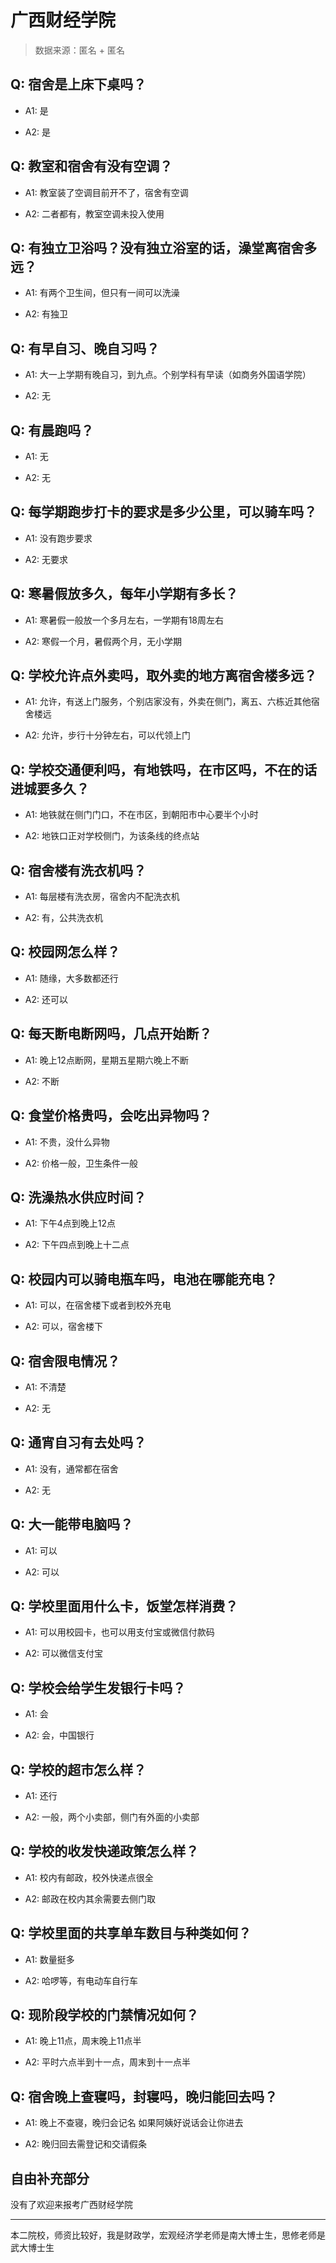 # 广西财经学院

> 数据来源：匿名 + 匿名

## Q: 宿舍是上床下桌吗？

- A1: 是

- A2: 是

## Q: 教室和宿舍有没有空调？

- A1: 教室装了空调目前开不了，宿舍有空调

- A2: 二者都有，教室空调未投入使用

## Q: 有独立卫浴吗？没有独立浴室的话，澡堂离宿舍多远？

- A1: 有两个卫生间，但只有一间可以洗澡

- A2: 有独卫

## Q: 有早自习、晚自习吗？

- A1: 大一上学期有晚自习，到九点。个别学科有早读（如商务外国语学院）

- A2: 无

## Q: 有晨跑吗？

- A1: 无

- A2: 无

## Q: 每学期跑步打卡的要求是多少公里，可以骑车吗？

- A1: 没有跑步要求

- A2: 无要求

## Q: 寒暑假放多久，每年小学期有多长？

- A1: 寒暑假一般放一个多月左右，一学期有18周左右

- A2: 寒假一个月，暑假两个月，无小学期

## Q: 学校允许点外卖吗，取外卖的地方离宿舍楼多远？

- A1: 允许，有送上门服务，个别店家没有，外卖在侧门，离五、六栋近其他宿舍楼远

- A2: 允许，步行十分钟左右，可以代领上门

## Q: 学校交通便利吗，有地铁吗，在市区吗，不在的话进城要多久？

- A1: 地铁就在侧门门口，不在市区，到朝阳市中心要半个小时

- A2: 地铁口正对学校侧门，为该条线的终点站

## Q: 宿舍楼有洗衣机吗？

- A1: 每层楼有洗衣房，宿舍内不配洗衣机

- A2: 有，公共洗衣机

## Q: 校园网怎么样？

- A1: 随缘，大多数都还行

- A2: 还可以

## Q: 每天断电断网吗，几点开始断？

- A1: 晚上12点断网，星期五星期六晚上不断

- A2: 不断

## Q: 食堂价格贵吗，会吃出异物吗？

- A1: 不贵，没什么异物

- A2: 价格一般，卫生条件一般

## Q: 洗澡热水供应时间？

- A1: 下午4点到晚上12点

- A2: 下午四点到晚上十二点

## Q: 校园内可以骑电瓶车吗，电池在哪能充电？

- A1: 可以，在宿舍楼下或者到校外充电

- A2: 可以，宿舍楼下

## Q: 宿舍限电情况？

- A1: 不清楚

- A2: 无

## Q: 通宵自习有去处吗？

- A1: 没有，通常都在宿舍

- A2: 无

## Q: 大一能带电脑吗？

- A1: 可以

- A2: 可以

## Q: 学校里面用什么卡，饭堂怎样消费？

- A1: 可以用校园卡，也可以用支付宝或微信付款码

- A2: 可以微信支付宝

## Q: 学校会给学生发银行卡吗？

- A1: 会

- A2: 会，中国银行

## Q: 学校的超市怎么样？

- A1: 还行

- A2: 一般，两个小卖部，侧门有外面的小卖部

## Q: 学校的收发快递政策怎么样？

- A1: 校内有邮政，校外快递点很全

- A2: 邮政在校内其余需要去侧门取

## Q: 学校里面的共享单车数目与种类如何？

- A1: 数量挺多

- A2: 哈啰等，有电动车自行车

## Q: 现阶段学校的门禁情况如何？

- A1: 晚上11点，周末晚上11点半

- A2: 平时六点半到十一点，周末到十一点半

## Q: 宿舍晚上查寝吗，封寝吗，晚归能回去吗？

- A1: 晚上不查寝，晚归会记名 如果阿姨好说话会让你进去

- A2: 晚归回去需登记和交请假条

## 自由补充部分

没有了欢迎来报考广西财经学院

***

本二院校，师资比较好，我是财政学，宏观经济学老师是南大博士生，思修老师是武大博士生